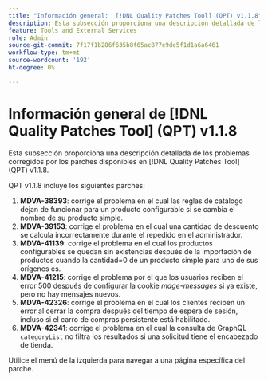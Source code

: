 ```yaml
---
title: "Información general:  [!DNL Quality Patches Tool] (QPT) v1.1.8"
description: Esta subsección proporciona una descripción detallada de los problemas corregidos por los parches disponibles en  [!DNL Quality Patches Tool] (QPT) v1.1.8.
feature: Tools and External Services
role: Admin
source-git-commit: 7f17f1b286f635b8f65ac877e9de5f1d1a6a6461
workflow-type: tm+mt
source-wordcount: '192'
ht-degree: 0%

---
```


# Información general de [!DNL Quality Patches Tool] (QPT) v1.1.8

Esta subsección proporciona una descripción detallada de los problemas corregidos por los parches disponibles en [!DNL Quality Patches Tool] (QPT) v1.1.8.

QPT v1.1.8 incluye los siguientes parches:

1. **MDVA-38393**: corrige el problema en el cual las reglas de catálogo dejan de funcionar para un producto configurable si se cambia el nombre de su producto simple.
1. **MDVA-39153**: corrige el problema en el cual una cantidad de descuento se calcula incorrectamente durante el repedido en el administrador.
1. **MDVA-41139**: corrige el problema en el cual los productos configurables se quedan sin existencias después de la importación de productos cuando la cantidad=0 de un producto simple para uno de sus orígenes es.
1. **MDVA-41215**: corrige el problema por el que los usuarios reciben el error 500 después de configurar la cookie *mage-messages* si ya existe, pero no hay mensajes nuevos.
1. **MDVA-42326**: corrige el problema en el cual los clientes reciben un error al cerrar la compra después del tiempo de espera de sesión, incluso si el carro de compras persistente está habilitado.
1. **MDVA-42341**: corrige el problema en el cual la consulta de GraphQL `categoryList` no filtra los resultados si una solicitud tiene el encabezado de tienda.

Utilice el menú de la izquierda para navegar a una página específica del parche.
